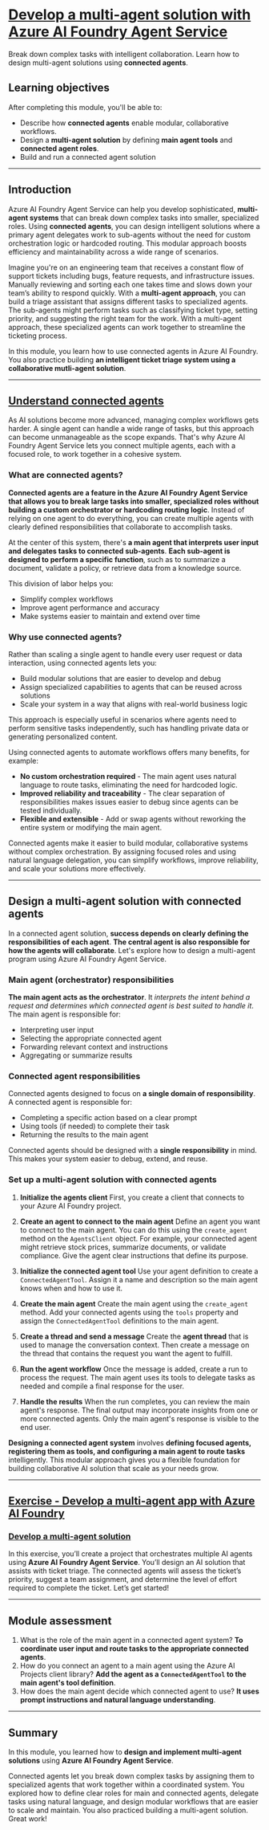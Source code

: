 # [Develop a multi-agent solution with Azure AI Foundry Agent Service](https://learn.microsoft.com/en-us/training/modules/develop-multi-agent-azure-ai-foundry/)

Break down complex tasks with intelligent collaboration. Learn how to design multi-agent solutions using **connected agents**.

## Learning objectives

After completing this module, you'll be able to:

- Describe how **connected agents** enable modular, collaborative workflows.
- Design a **multi-agent solution** by defining **main agent tools** and **connected agent roles**.
- Build and run a connected agent solution

---

## Introduction

Azure AI Foundry Agent Service can help you develop sophisticated, **multi-agent systems** that can break down complex tasks into smaller, specialized roles. Using **connected agents**, you can design intelligent solutions where a primary agent delegates work to sub-agents without the need for custom orchestration logic or hardcoded routing. This modular approach boosts efficiency and maintainability across a wide range of scenarios.

Imagine you're on an engineering team that receives a constant flow of support tickets including bugs, feature requests, and infrastructure issues. Manually reviewing and sorting each one takes time and slows down your team’s ability to respond quickly. With a **multi-agent approach**, you can build a triage assistant that assigns different tasks to specialized agents. The sub-agents might perform tasks such as classifying ticket type, setting priority, and suggesting the right team for the work. With a multi-agent approach, these specialized agents can work together to streamline the ticketing process.

In this module, you learn how to use connected agents in Azure AI Foundry. You also practice building **an intelligent ticket triage system using a collaborative mutli-agent solution**.

---

## [Understand connected agents](https://learn.microsoft.com/en-us/training/modules/develop-multi-agent-azure-ai-foundry/2-understand-connected-agents)

As AI solutions become more advanced, managing complex workflows gets harder. A single agent can handle a wide range of tasks, but this approach can become unmanageable as the scope expands. That's why Azure AI Foundry Agent Service lets you connect multiple agents, each with a focused role, to work together in a cohesive system.

### What are connected agents?

**Connected agents are a feature in the Azure AI Foundry Agent Service that allows you to break large tasks into smaller, specialized roles without building a custom orchestrator or hardcoding routing logic**. Instead of relying on one agent to do everything, you can create multiple agents with clearly defined responsibilities that collaborate to accomplish tasks.

At the center of this system, there's **a main agent that interprets user input and delegates tasks to connected sub-agents**. **Each sub-agent is designed to perform a specific function**, such as to summarize a document, validate a policy, or retrieve data from a knowledge source.

This division of labor helps you:

- Simplify complex workflows
- Improve agent performance and accuracy
- Make systems easier to maintain and extend over time

### Why use connected agents?

Rather than scaling a single agent to handle every user request or data interaction, using connected agents lets you:

- Build modular solutions that are easier to develop and debug
- Assign specialized capabilities to agents that can be reused across solutions
- Scale your system in a way that aligns with real-world business logic

This approach is especially useful in scenarios where agents need to perform sensitive tasks independently, such has handling private data or generating personalized content.

Using connected agents to automate workflows offers many benefits, for example:

- **No custom orchestration required** - The main agent uses natural language to route tasks, eliminating the need for hardcoded logic.
- **Improved reliability and traceability** - The clear separation of responsibilities makes issues easier to debug since agents can be tested individually.
- **Flexible and extensible** - Add or swap agents without reworking the entire system or modifying the main agent.

Connected agents make it easier to build modular, collaborative systems without complex orchestration. By assigning focused roles and using natural language delegation, you can simplify workflows, improve reliability, and scale your solutions more effectively.

---

## Design a multi-agent solution with connected agents

In a connected agent solution, **success depends on clearly defining the responsibilities of each agent**. **The central agent is also responsible for how the agents will collaborate**. Let's explore how to design a multi-agent program using Azure AI Foundry Agent Service.

### Main agent (orchestrator) responsibilities

**The main agent acts as the orchestrator**. It *interprets the intent behind a request and determines which connected agent is best suited to handle it*. The main agent is responsible for:

- Interpreting user input
- Selecting the appropriate connected agent
- Forwarding relevant context and instructions
- Aggregating or summarize results

### Connected agent responsibilities

Connected agents designed to focus on **a single domain of responsibility**. A connected agent is responsible for:

- Completing a specific action based on a clear prompt
- Using tools (if needed) to complete their task
- Returning the results to the main agent

Connected agents should be designed with a **single responsibility** in mind. This makes your system easier to debug, extend, and reuse.

### Set up a multi-agent solution with connected agents

1. **Initialize the agents client**
First, you create a client that connects to your Azure AI Foundry project.

2. **Create an agent to connect to the main agent**
Define an agent you want to connect to the main agent. You can do this using the `create_agent` method on the `AgentsClient` object.
For example, your connected agent might retrieve stock prices, summarize documents, or validate compliance. Give the agent clear instructions that define its purpose.

3. **Initialize the connected agent tool**
Use your agent definition to create a `ConnectedAgentTool`. Assign it a name and description so the main agent knows when and how to use it.

4. **Create the main agent**
Create the main agent using the `create_agent` method. Add your connected agents using the `tools` property and assign the `ConnectedAgentTool` definitions to the main agent.

5. **Create a thread and send a message**
Create the **agent thread** that is used to manage the conversation context. Then create a message on the thread that contains the request you want the agent to fulfill.

6. **Run the agent workflow**
Once the message is added, create a run to process the request. The main agent uses its tools to delegate tasks as needed and compile a final response for the user.

7. **Handle the results**
When the run completes, you can review the main agent's response. The final output may incorporate insights from one or more connected agents. Only the main agent's response is visible to the end user.

**Designing a connected agent system** involves **defining focused agents, registering them as tools, and configuring a main agent to route tasks** intelligently. This modular approach gives you a flexible foundation for building collaborative AI solution that scale as your needs grow.

---

## [Exercise - Develop a multi-agent app with Azure AI Foundry](https://learn.microsoft.com/en-us/training/modules/develop-multi-agent-azure-ai-foundry/4-exercise)

### [Develop a multi-agent solution](https://microsoftlearning.github.io/mslearn-ai-agents/Instructions/06-build-multi-agent-solution.html)

In this exercise, you’ll create a project that orchestrates multiple AI agents using **Azure AI Foundry Agent Service**. You’ll design an AI solution that assists with ticket triage. The connected agents will assess the ticket’s priority, suggest a team assignment, and determine the level of effort required to complete the ticket. Let’s get started!

---

## Module assessment

1. What is the role of the main agent in a connected agent system? **To coordinate user input and route tasks to the appropriate connected agents**.
2. How do you connect an agent to a main agent using the Azure AI Projects client library? **Add the agent as a `ConnectedAgentTool` to the main agent's tool definition**.
3. How does the main agent decide which connected agent to use? **It uses prompt instructions and natural language understanding**.

---

## Summary

In this module, you learned how to **design and implement multi-agent solutions** using **Azure AI Foundry Agent Service**.

Connected agents let you break down complex tasks by assigning them to specialized agents that work together within a coordinated system. You explored how to define clear roles for main and connected agents, delegate tasks using natural language, and design modular workflows that are easier to scale and maintain. You also practiced building a multi-agent solution. Great work!
